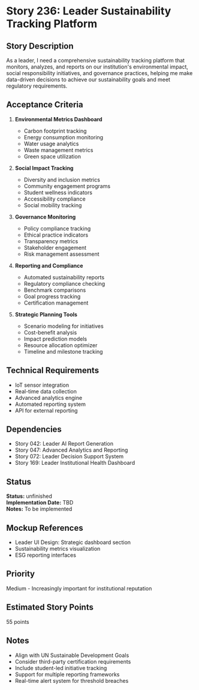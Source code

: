 # Story 236: Leader Sustainability Tracking Platform

## Story Description
As a leader, I need a comprehensive sustainability tracking platform that monitors, analyzes, and reports on our institution's environmental impact, social responsibility initiatives, and governance practices, helping me make data-driven decisions to achieve our sustainability goals and meet regulatory requirements.

## Acceptance Criteria
1. **Environmental Metrics Dashboard**
   - Carbon footprint tracking
   - Energy consumption monitoring
   - Water usage analytics
   - Waste management metrics
   - Green space utilization

2. **Social Impact Tracking**
   - Diversity and inclusion metrics
   - Community engagement programs
   - Student wellness indicators
   - Accessibility compliance
   - Social mobility tracking

3. **Governance Monitoring**
   - Policy compliance tracking
   - Ethical practice indicators
   - Transparency metrics
   - Stakeholder engagement
   - Risk management assessment

4. **Reporting and Compliance**
   - Automated sustainability reports
   - Regulatory compliance checking
   - Benchmark comparisons
   - Goal progress tracking
   - Certification management

5. **Strategic Planning Tools**
   - Scenario modeling for initiatives
   - Cost-benefit analysis
   - Impact prediction models
   - Resource allocation optimizer
   - Timeline and milestone tracking

## Technical Requirements
- IoT sensor integration
- Real-time data collection
- Advanced analytics engine
- Automated reporting system
- API for external reporting

## Dependencies
- Story 042: Leader AI Report Generation
- Story 047: Advanced Analytics and Reporting
- Story 072: Leader Decision Support System
- Story 169: Leader Institutional Health Dashboard


## Status
**Status:** unfinished  
**Implementation Date:** TBD  
**Notes:** To be implemented
## Mockup References
- Leader UI Design: Strategic dashboard section
- Sustainability metrics visualization
- ESG reporting interfaces

## Priority
Medium - Increasingly important for institutional reputation

## Estimated Story Points
55 points

## Notes
- Align with UN Sustainable Development Goals
- Consider third-party certification requirements
- Include student-led initiative tracking
- Support for multiple reporting frameworks
- Real-time alert system for threshold breaches